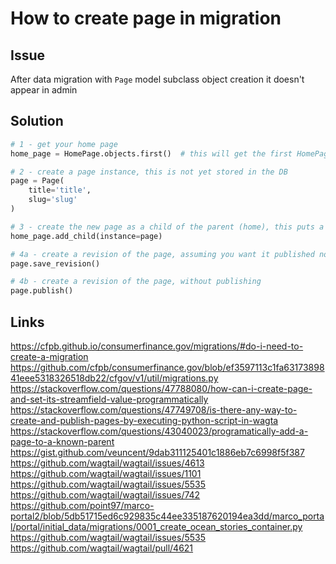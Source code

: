 # How to create page in migration

## Issue

After data migration with `Page` model subclass object creation it doesn't appear in admin

## Solution

```python
# 1 - get your home page
home_page = HomePage.objects.first()  # this will get the first HomePage

# 2 - create a page instance, this is not yet stored in the DB
page = Page(
    title='title',
    slug='slug'
)

# 3 - create the new page as a child of the parent (home), this puts a new page in the DB
home_page.add_child(instance=page)

# 4a - create a revision of the page, assuming you want it published now
page.save_revision()

# 4b - create a revision of the page, without publishing
page.publish()
```

## Links

https://cfpb.github.io/consumerfinance.gov/migrations/#do-i-need-to-create-a-migration  
https://github.com/cfpb/consumerfinance.gov/blob/ef3597113c1fa6317389841eee5318326518db22/cfgov/v1/util/migrations.py  
https://stackoverflow.com/questions/47788080/how-can-i-create-page-and-set-its-streamfield-value-programmatically  
https://stackoverflow.com/questions/47749708/is-there-any-way-to-create-and-publish-pages-by-executing-python-script-in-wagta  
https://stackoverflow.com/questions/43040023/programatically-add-a-page-to-a-known-parent  
https://gist.github.com/veuncent/9dab311125401c1886eb7c6998f5f387  
https://github.com/wagtail/wagtail/issues/4613  
https://github.com/wagtail/wagtail/issues/1101  
https://github.com/wagtail/wagtail/issues/5535  
https://github.com/wagtail/wagtail/issues/742  
https://github.com/point97/marco-portal2/blob/5db51715ed6c929835c44ee335187620194ea3dd/marco_portal/portal/initial_data/migrations/0001_create_ocean_stories_container.py  
https://github.com/wagtail/wagtail/issues/5535  
https://github.com/wagtail/wagtail/pull/4621
